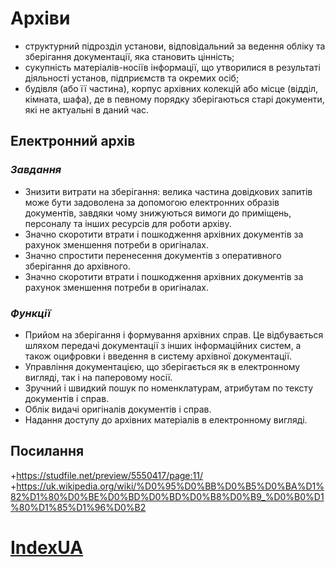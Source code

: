 # Архіви
*	структурний підрозділ установи, відповідальний за ведення обліку та зберігання документації, яка становить цінність;
*	сукупність матеріалів-носіїв інформації, що утворилися в результаті діяльності установ, підприємств та окремих осіб;
*	будівля (або її частина), корпус архівних колекцій або місце (відділ, кімната, шафа), де в певному порядку зберігаються старі документи, які не актуальні в даний час.


## Електронний архів
### *Завдання*
*	Знизити витрати на зберігання: велика частина довідкових запитів може бути задоволена за допомогою електронних образів документів, завдяки чому знижуються вимоги до приміщень, персоналу та інших ресурсів для роботи архіву.
*	Значно скоротити втрати і пошкодження архівних документів за рахунок зменшення потреби в оригіналах.
*	Значно спростити перенесення документів з оперативного зберігання до архівного.
*	Значно скоротити втрати і пошкодження архівних документів за рахунок зменшення потреби в оригіналах.
### *Функції*
*	Прийом на зберігання і формування архівних справ. Це відбувається шляхом передачі документації з інших інформаційних систем, а також оцифровки і введення в систему архівної документації.
*	Управління документацією, що зберігається як в електронному вигляді, так і на паперовому носії.
*	Зручний і швидкий пошук по номенклатурам, атрибутам по тексту документів і справ.
*	Облік видачі оригіналів документів і справ.
*	Надання доступу до архівних матеріалів в електронному вигляді.

## Посилання
+https://studfile.net/preview/5550417/page:11/
+https://uk.wikipedia.org/wiki/%D0%95%D0%BB%D0%B5%D0%BA%D1%82%D1%80%D0%BE%D0%BD%D0%BD%D0%B8%D0%B9_%D0%B0%D1%80%D1%85%D1%96%D0%B2

# [IndexUA](https://github.com/ip-85/doc-archive/blob/master/docs/IndexUA.md)
